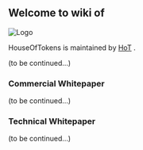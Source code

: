 ## Welcome to wiki of
![Logo](https://www.hotwallet.tech/i/logo.jpg)

HouseOfTokens is maintained by [HoT](https://hotwallet.tech/ ) .

(to be continued...)


### Commercial Whitepaper
(to be continued...)

### Technical Whitepaper
(to be continued...)

